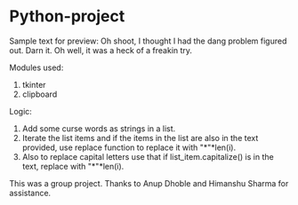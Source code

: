 # Python-project

Sample text for preview:
Oh shoot, I thought I had the dang problem figured out. Darn it. Oh well, it was a heck of a freakin try.

Modules used:
1. tkinter
2. clipboard

Logic:
1. Add some curse words as strings in a list.
2. Iterate the list items and if the items in the list are also in the text provided, use replace function to replace it with "*"*len(i).
3. Also to replace capital letters use that if list_item.capitalize() is in the text, replace with "*"*len(i).

This was a group project.
Thanks to Anup Dhoble and Himanshu Sharma for assistance.
